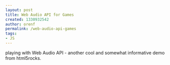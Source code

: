 ```yaml
---
layout: post
title: Web Audio API for Games
created: 1330932542
author: orenf
permalink: /web-audio-api-games
tags:
- JS
---
```

<p>playing with Web Audio API - another cool and somewhat informative demo from html5rocks.</p>
